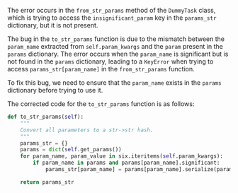The error occurs in the `from_str_params` method of the `DummyTask` class, which is trying to access the `insignificant_param` key in the `params_str` dictionary, but it is not present.

The bug in the `to_str_params` function is due to the mismatch between the `param_name` extracted from `self.param_kwargs` and the `param` present in the `params` dictionary. The error occurs when the `param_name` is significant but is not found in the `params` dictionary, leading to a `KeyError` when trying to access `params_str[param_name]` in the `from_str_params` function.

To fix this bug, we need to ensure that the `param_name` exists in the `params` dictionary before trying to use it.

The corrected code for the `to_str_params` function is as follows:

```python
def to_str_params(self):
    """
    Convert all parameters to a str->str hash.
    """
    params_str = {}
    params = dict(self.get_params())
    for param_name, param_value in six.iteritems(self.param_kwargs):
        if param_name in params and params[param_name].significant:
            params_str[param_name] = params[param_name].serialize(param_value)

    return params_str
```